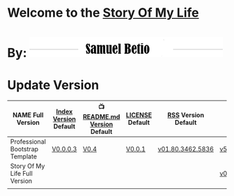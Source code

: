 Welcome to the
[Story Of My Life][1]
=====================


By: [![storyofmylife version][som-image]][som-url]
==================================================


Update Version
==============

|NAME Full Version              |[Index Version][2] Default    |:tv: [README.md Version][3] Default     | [LICENSE][4] Default  |[RSS][5] Version Default      |[Full Version][6] Default    |
|-------------------------------|--------------------- |--------------------------------|----------------|-----------------------|---------------------|
|Professional Bootstrap Template|[V0.0.0.3][7]         |[V0.4][8]                       |[V0.0.1][9]     |[v01.80.3462.5836][10] |[v5.80.3462.5836][11]|
|Story Of My Life Full Version  |                      |                                |                |                       |[v02.04.0001.0001][12]|
|                               |                      |                                |                |                       |                     |

[1]: https://samuelbetio.github.io/storyofmylife
[2]: #index-version
[3]: #readmemd-version
[4]: #license
[5]: #rss-version
[6]: #full-version
[7]: https://github.com/samuelbetio/storyofmylife/releases/tag/v0.0.0.3
[8]: https://github.com/samuelbetio/storyofmylife/releases/tag/v0.4
[9]: https://github.com/samuelbetio/storyofmylife/releases/tag/v0.0.1
[10]: https://github.com/samuelbetio/storyofmylife/releases/tag/v01.80.3462.5836
[11]: https://github.com/samuelbetio/storyofmylife/releases/tag/v5.80.3462.5836
[12]: https://github.com/samuelbetio/storyofmylife/releases/tag/v02.04.0001.0001
[som-image]: https://github.com/samuelbetio/storyofmylife/blob/master/assets/img/logo.png
[som-url]: https://github.com/samuelbetio/storyofmylife/releases
